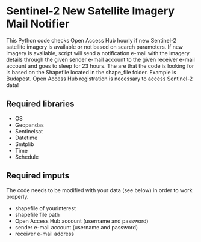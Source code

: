 # Sentinel-2 New Satellite Imagery Mail Notifier

This Python code checks Open Access Hub hourly if new Sentinel-2 satellite imagery is available or not based on search parameters. 
If new imagery is available, script will send a notification e-mail with the imagery details through the given sender e-mail account to the given receiver e-mail account and goes to sleep for 23 hours.
The are that the code is looking for is based on the Shapefile located in the shape_file folder. Example is Budapest.
Open Access Hub registration is necessary to access Sentinel-2 data!

## Required libraries
- OS
- Geopandas
- Sentinelsat
- Datetime
- Smtplib
- Time
- Schedule

## Required imputs
The code needs to be modified with your data (see below) in order to work properly.

- shapefile of yourinterest
- shapefile file path
- Open Access Hub account (username and password)
- sender e-mail account (username and password)
- receiver e-mail address
